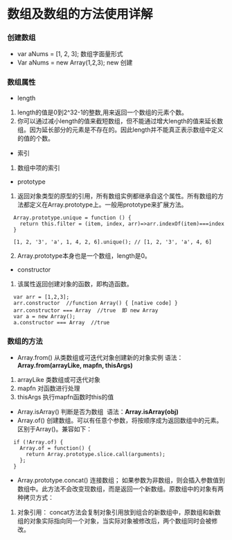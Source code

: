 # 数组及数组的方法使用详解

### 创建数组
- var aNums = [1, 2, 3]; 数组字面量形式
- Var aNums = new Array(1,2,3); new 创建

### 数组属性
- length 
 1. length的值是0到2^32-1的整数,用来返回一个数组的元素个数。
 2. 你可以通过减小length的值来截短数组，但不能通过增大length的值来延长数组。因为延长部分的元素是不存在的。因此length并不能真正表示数组中定义的值的个数。
- 索引
 1. 数组中项的索引
- prototype
 1. 返回对象类型的原型的引用，所有数组实例都继承自这个属性。所有数组的方法都定义在Array.prototype上。一般用prototype来扩展方法。
```
  Array.prototype.unique = function () {
    return this.filter = (item, index, arr)=>arr.indexOf(item)===index
  }

  [1, 2, '3', 'a', 1, 4, 2, 6].unique(); // [1, 2, '3', 'a', 4, 6]
```
 2. Array.prototype本身也是一个数组，length是0。
- constructor
 1. 该属性返回创建对象的函数，即构造函数。
```
  var arr = [1,2,3];
  arr.constructor  //function Array() { [native code] }
  arr.constructor === Array  //true  即 new Array
  var a = new Array();
  a.constructor === Array  //true
```
### 数组的方法
- Array.from() 从类数组或可迭代对象创建新的对象实例 语法：**Array.from(arrayLike, mapfn, thisArgs)**
 1. arrayLike 类数组或可迭代对象
 2. mapfn 对函数进行处理
 3. thisArgs 执行mapfn函数时this的值
- Array.isArray() 判断是否为数组  语法：**Array.isArray(obj)**
- Array.of() 创建数组。可以有任意个参数，将按顺序成为返回数组中的元素。区别于Array()。兼容如下：
 ```
   if (!Array.of) {
     Array.of = function() {
       return Array.prototype.slice.call(arguments);
     };
   }
 ```
- Array.prototype.concat() 连接数组； 如果参数为非数组，则会插入参数值到数组中。此方法不会改变现数组，而是返回一个新数组。原数组中的对象有两种拷贝方式：
 1. 对象引用： concat方法会复制对象引用放到组合的新数组中，原数组和新数组的对象实际指向同一个对象，当实际对象被修改后，两个数组同时会被修改。
